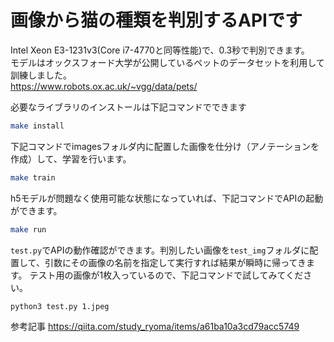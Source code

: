 # 画像から猫の種類を判別するAPIです
Intel Xeon E3-1231v3(Core i7-4770と同等性能)で、0.3秒で判別できます。<br>
モデルはオックスフォード大学が公開しているペットのデータセットを利用して訓練しました。<br>
https://www.robots.ox.ac.uk/~vgg/data/pets/<br>

必要なライブラリのインストールは下記コマンドでできます
```sh
make install
```

下記コマンドでimagesフォルダ内に配置した画像を仕分け（アノテーションを作成）して、学習を行います。<br>
```sh
make train
```
h5モデルが問題なく使用可能な状態になっていれば、下記コマンドでAPIの起動ができます。
```sh
make run
```

`test.py`でAPIの動作確認ができます。判別したい画像を`test_img`フォルダに配置して、引数にその画像の名前を指定して実行すれば結果が瞬時に帰ってきます。
テスト用の画像が1枚入っているので、下記コマンドで試してみてください。
```sh
python3 test.py 1.jpeg
```

参考記事
https://qiita.com/study_ryoma/items/a61ba10a3cd79acc5749
